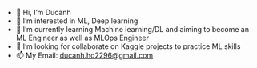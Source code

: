 - 👋 Hi, I’m Ducanh
- 👀 I’m interested in ML, Deep learning
- 🌱 I’m currently learning Machine learning/DL and aiming to become an ML Engineer as well as MLOps Engineer
- 💞️ I’m looking for collaborate on Kaggle projects to practice ML skills
- 📫 My Email: ducanh.ho2296@gmail.com

<!---
ducanhho2296/ducanhho2296 is a ✨ special ✨ repository because its `README.md` (this file) appears on your GitHub profile.
You can click the Preview link to take a look at your changes.
--->
